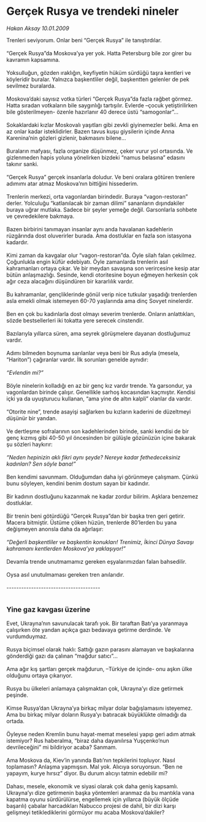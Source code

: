 # Gerçek Rusya ve trendeki nineler

*Hakan Aksay 10.01.2009*

<div class="taraf_structure_2col_1zq">
<div class="margen_n">



 <p>Trenleri seviyorum. Onlar beni “Gerçek Rusya” ile tanıştırdılar. <br/><br/>“Gerçek Rusya”da Moskova’ya yer yok. Hatta Petersburg bile zor girer bu kavramın kapsamına. <br/><br/>Yoksulluğun, gözden ıraklığın, keyfiyetin hüküm sürdüğü taşra kentleri ve köyleridir buralar. Yalnızca başkentliler değil, başkentten gelenler de pek sevilmez buralarda. <br/><br/>Moskova’daki sayısız votka türleri “Gerçek Rusya”da fazla rağbet görmez. Hatta sıradan votkaların bile saygınlığı tartışılır. Evlerde –çocuk yetiştirilirken bile gösterilmeyen- özenle hazırlanır 40 derece üstü “samogonlar”... <br/><br/>Sokaklardaki kızlar Moskovalı yaşıtları gibi zevkli giyinemezler belki. Ama en az onlar kadar isteklidirler. Bazen tavus kuşu giysilerin içinde Anna Karenina’nin gözleri gizlenir, bakmasını bilene... <br/><br/>Buraların mafyası, fazla organize düşünmez, çeker vurur yol ortasında. Ve gizlenmeden hapis yoluna yönelirken bizdeki “namus belasına” edasını takınır sanki. <br/><br/>“Gerçek Rusya” gerçek insanlarla doludur. Ve beni oralara götüren trenlere adımımı atar atmaz Moskova’nın bittiğini hissederim. <br/><br/>Trenlerin merkezi, orta vagonlardan birindedir. Buraya “vagon-restoran” derler. Yolculuğu “katlanılacak bir zaman dilimi” sananların dışındakiler buraya uğrar mutlaka. Sadece bir şeyler yemeğe değil. Garsonlarla sohbete ve çevredekilere bakmaya. <br/><br/>Bazen birbirini tanımayan insanlar aynı anda havalanan kadehlerin rüzgârında dost oluverirler burada. Ama dostluklar en fazla son istasyona kadardır. <br/><br/>Kimi zaman da kavgalar olur “vagon-restoran”da. Öyle silah falan çekilmez. Çoğunlukla engin küfür edebiyatı. Öyle zamanlarda trenlerin asıl kahramanları ortaya çıkar. Ve bir meydan savaşına son verircesine kesip atar bütün anlaşmazlığı. Sesinde, kendi otoritesine boyun eğmeyen herkesin çok ağır ceza alacağını düşündüren bir kararlılık vardır. <br/><br/>Bu kahramanlar, gençliklerinde gönül verip nice tutkular yaşadığı trenlerden asla emekli olmak istemeyen 60-70 yaşlarında ama dinç Sovyet ninelerdir. <br/><br/>Ben en çok bu kadınlarla dost olmayı severim trenlerde. Onların anlattıkları, sözde bestsellerleri iki tokatta yere serecek cinstendir. <br/><br/>Bazılarıyla yıllarca süren, ama seyrek görüşmelere dayanan dostluğumuz vardır. <br/><br/>Adımı bilmeden boynuma sarılanlar veya beni bir Rus adıyla (mesela, “Hariton”) çağıranlar vardır. İlk sorunları genelde aynıdır: <i><br/><br/>“Evlendin mi?”</i> <br/><br/>Böyle ninelerin kolladığı en az bir genç kız vardır trende. Ya garsondur, ya vagonlardan birinde çalışır. Genellikle sarhoş kocasından kaçmıştır. Kendisi içki ya da uyuşturucu kullanan, “ama yine de altın kalpli” olanlar da vardır. <br/><br/>“Otorite nine”, trende asayişi sağlarken bu kızların kaderini de düzeltmeyi düşünür bir yandan. <br/><br/>Ve dertleşme sofralarının son kadehlerinden birinde, sanki kendisi de bir genç kızmış gibi 40-50 yıl öncesinden bir gülüşle gözünüzün içine bakarak şu sözleri haykırır:<i> <br/><br/>“Neden hepinizin aklı fikri aynı şeyde? Nereye kadar fethedeceksiniz kadınları? Sen söyle bana!”</i> <br/><br/>Ben kendimi savunmam. Olduğumdan daha iyi görünmeye çalışmam. Çünkü bunu söyleyen, kendini benim dostum sayan bir kadındır. <br/><br/>Bir kadının dostluğunu kazanmak ne kadar zordur bilirim. Aşklara benzemez dostluklar. <br/><br/>Bir trenin beni götürdüğü “Gerçek Rusya”dan bir başka tren geri getirir. Macera bitmiştir. Üstüme çöken hüzün, trenlerde 80’lerden bu yana değişmeyen anonsla daha da ağırlaşır:<i> <br/><br/>“Değerli başkentliler ve başkentin konukları! Trenimiz, İkinci Dünya Savaşı kahramanı kentlerden Moskova’ya yaklaşıyor!”</i> <br/><br/>Devamla trende unutmamamız gereken eşyalarımızdan falan bahsedilir. <br/><br/>Oysa asıl unutulmaması gereken tren anılarıdır. <br/><br/>--------------------------------------<b></b> <br/><br/><font size="4"><br/><strong>Yine gaz kavgası üzerine <br/></strong></font><br/>Evet, Ukrayna’nın savunulacak tarafı yok. Bir taraftan Batı’ya yaranmaya çalışırken öte yandan açıkça gazı bedavaya getirme derdinde. Ve vurdumduymaz. <br/><br/>Rusya biçimsel olarak haklı: Sattığı gazın parasını alamayan ve başkalarına gönderdiği gazı da çalınan “mağdur satıcı”... <br/><br/>Ama ağır kış şartları gerçek mağdurun, –Türkiye de içinde- onu aşkın ülke olduğunu ortaya çıkarıyor. <br/><br/>Rusya bu ülkeleri anlamaya çalışmaktan çok, Ukrayna’yı dize getirmek peşinde. <br/><br/>Kimse Rusya’dan Ukrayna’ya birkaç milyar dolar bağışlamasını isteyemez. Ama bu birkaç milyar doların Rusya’yı batıracak büyüklükte olmadığı da ortada. <br/><br/>Öyleyse neden Kremlin bunu hayat-memat meselesi yapıp geri adım atmak istemiyor? Rus haberalma, “biraz daha dayanılırsa Yuşçenko’nun devrileceğini” mi bildiriyor acaba? Sanmam. <br/><br/>Ama Moskova da, Kiev’in yanında Batı’nın tepkilerini topluyor. Nasıl toplamasın? Anlaşma yapmışsın. Mal yok. Alıcıya soruyorsun. “Ben ne yapayım, kurye hırsız” diyor. Bu durum alıcıyı tatmin edebilir mi? <br/><br/>Dahası, mesele, ekonomik ve siyasi olarak çok daha geniş kapsamlı. Ukrayna’yı dize getirmenin başka yöntemleri aranmaz da bu mantıkla vana kapatma oyunu sürdürülürse, engellemek için yıllarca (büyük ölçüde başarılı) çabalar harcadıkları Nabucco projesi de dahil, bir dizi karşı gelişmeyi tetiklediklerini görmüyor mu acaba Moskova’dakiler?</p>

<br/>


<div id="taraf_not">
</div>

</div>


</div>
